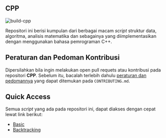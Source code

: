 ## CPP
![build-cpp](https://img.shields.io/github/workflow/status/bellshade/CppAlgorithm/Cpp%20Testing?style=for-the-badge)

Repositori ini berisi kumpulan dari berbagai macam *script* struktur data, algoritma, analisis matematika dan sebagainya yang diimplementasikan dengan menggunakan bahasa pemrograman C++.

## Peraturan dan Pedoman Kontribusi
Dipersilahkan bila ingin melakukan open pull requets atau kontribusi pada repositori **CPP**. Sebelum itu, bacalah terlebih dahulu [peraturan dan pedomannya](CONTRIBUTING.md) yang dapat ditemukan pada ``CONTRIBUTING.md``.

## Quick Access
Semua *script* yang ada pada repositori ini, dapat diakses dengan cepat lewat link berikut:
- [Basic](basic/)
- [Backtracking](backtracking/)
